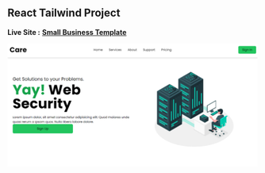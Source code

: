 ## React Tailwind Project

**Live Site :**
**[Small Business Template](https://mellow-kulfi-018b19.netlify.app)**

![Some Preview](https://github.com/mostlovedpotato/small_business_templ/blob/main/src/assets/site.PNG)
